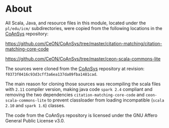 # About


All Scala, Java, and resource files in this module, located under the `pl/edu/icm/` subdirectories, were copied from the following locations in the [CoAnSys](https://github.com/CeON/CoAnSys/) repository:

https://github.com/CeON/CoAnSys/tree/master/citation-matching/citation-matching-core-code

https://github.com/CeON/CoAnSys/tree/master/ceon-scala-commons-lite

The sources were cloned from the [CoAnSys](https://github.com/CeON/CoAnSys/) repository at revision: `f0373f0416c93d3cff3a6ea137da09fba1481cad`.

The main reason for cloning those sources was recompiling the scala files with `2.11` compiler version, making java code `spark 2.4` compliant and removing the two dependencies `citation-matching-core-code` and `ceon-scala-commons-lite` to prevent classloader from loading incompatible (`scala 2.10` and `spark 1.6`) classes.

The code from the CoAnSys repository is licensed under the GNU Affero General Public License v3.0.
